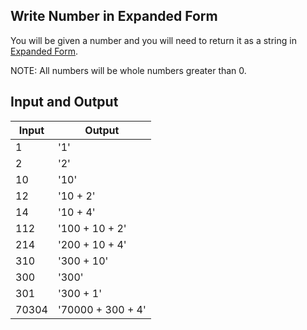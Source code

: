 ## Write Number in Expanded Form

You will be given a number and you will need to return it as a string in [Expanded Form](https://www.mathsisfun.com/definitions/expanded-notation.html).

NOTE: All numbers will be whole numbers greater than 0.

## Input and Output

| Input | Output            |
| ----- | ----------------- |
| 1     | '1'               |
| 2     | '2'               |
| 10    | '10'              |
| 12    | '10 + 2'          |
| 14    | '10 + 4'          |
| 112   | '100 + 10 + 2'    |
| 214   | '200 + 10 + 4'    |
| 310   | '300 + 10'        |
| 300   | '300'             |
| 301   | '300 + 1'         |
| 70304 | '70000 + 300 + 4' |
